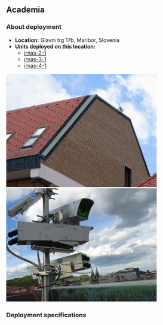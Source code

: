 ## Academia

### About deployment
- **Location:** Glavni trg 17b, Maribor, Slovenia
- **Units deployed on this location:** 	
  - [irnas-2-1](https://nodewatcher.koruza.net/node/68842a50-d794-5d4d-a711-362f18a35cfa/)
  - [irnas-3-1](https://nodewatcher.koruza.net/node/b51dd026-ee7e-536d-9ca1-a33dec44fbf5/)
  - [irnas-4-1](https://nodewatcher.koruza.net/node/51ac4de0-edc4-5b06-ae44-9b1a05410b11/)

![deployment-3](img/deployment-7.jpg)
![deployment-4](img/deployment-3.jpg)

### Deployment specifications
